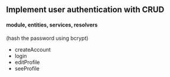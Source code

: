 ## Implement user authentication with CRUD

#### module, entities, services, resolvers

(hash the password using bcrypt)

- createAccount
- login
- editProfile
- seeProfile
